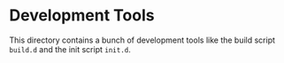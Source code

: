 Development Tools
=================

This directory contains a bunch of development tools like the build script `build.d` and the init script `init.d`.
